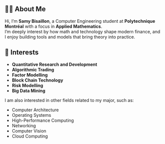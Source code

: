 ## 👨‍💻 About Me

Hi, I’m **Samy Bisaillon**, a Computer Engineering student at **Polytechnique Montréal** with a focus in **Applied Mathematics**.  
I’m deeply interest by how math and technology shape modern finance, and I enjoy building tools and models that bring theory into practice.  

## 🌱 Interests  

- **Quantitative Research and Development**
- **Algorithmic Trading**  
- **Factor Modelling**  
- **Block Chain Technology**
- **Risk Modelling**
- **Big Data Mining**

I am also interested in other fields related to my major, such as:

- Computer Architecture
- Operating Systems
- High-Performance Computing
- Networking
- Computer Vision
- Cloud Computing
